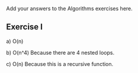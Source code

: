 Add your answers to the Algorithms exercises here.

## Exercise I

a) O(n)

b) O(n^4) Because there are 4 nested loops.

c) O(n) Because this is a recursive function.